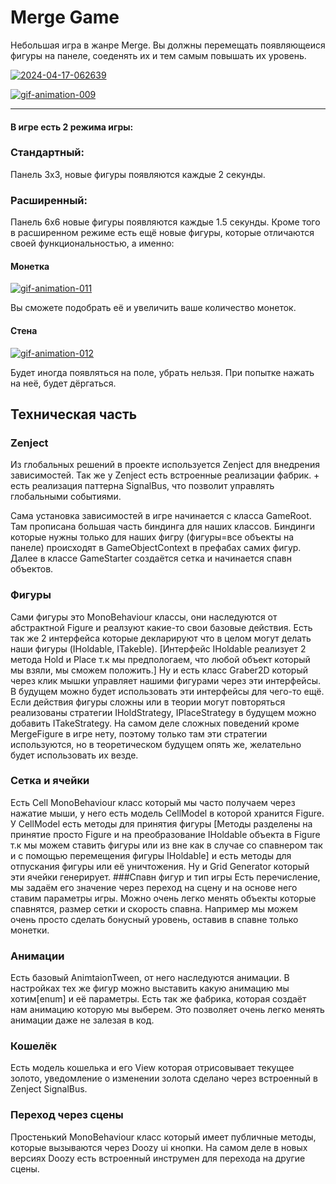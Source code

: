 # Merge Game
Небольшая игра в жанре Merge. Вы должны перемещать появляющеися фигуры на панеле, соеденять их и тем самым повышать их уровень. 

<a href="https://imgbb.com/"><img src="https://i.ibb.co/DKXhTqt/2024-04-17-062639.png" alt="2024-04-17-062639" border="0"></a>

<a href="https://ibb.co/sq0B5hg"><img src="https://i.ibb.co/qptZ0zD/gif-animation-009.gif" alt="gif-animation-009" border="0"></a>

------------

#### В игре есть 2 режима игры:

### Стандартный:
Панель 3x3, новые фигуры появляются каждые 2 секунды. 
### Расширенный:
Панель 6x6 новые фигуры появляются каждые 1.5 секунды. Кроме того в расширенном режиме есть ещё новые фигуры, которые отличаются своей функциональностью, а именно:
#### Монетка
<a href="https://ibb.co/ggXfG9q"><img src="https://i.ibb.co/6spT2w9/gif-animation-011.gif" alt="gif-animation-011" border="0"></a>

Вы сможете подобрать её и увеличить ваше количество монеток.
#### Стена
<a href="https://ibb.co/Hd2DpNv"><img src="https://i.ibb.co/DpbDgGX/gif-animation-012.gif" alt="gif-animation-012" border="0"></a>

Будет иногда появляться на поле, убрать нельзя. При попытке нажать на неё, будет дёргаться.

## Техническая часть
### Zenject
Из глобальных решений в проекте используется Zenject для внедрения зависимостей. Так же у Zenject есть встроенные реализации фабрик. + есть реализация паттерна SignalBus, что позволит управлять глобальными событиями. 

Сама установка зависимостей в игре начинается с класса GameRoot. Там прописана большая часть биндинга для наших классов. Биндинги которые нужны только для наших фигру (фигуры=все объекты на панеле) происходят в GameObjectContext в префабах самих фигур. Далее в классе GameStarter создаётся сетка и начинается спавн объектов.

### Фигуры
Сами фигуры это MonoBehaviour классы, они наследуются от абстрактной Figure и реалзуют какие-то свои базовые действия. Есть так же 2 интерфейса которые декларируют что в целом могут делать наши фигуры (IHoldable, ITakeble). [Интерфейс IHoldable реализует 2 метода Hold и Place т.к мы предпологаем, что любой объект который мы взяли, мы сможем положить.] Ну и есть класс Graber2D который через клик мышки управляет нашими фигурами через эти интерфейсы. В будущем можно будет использовать эти интерфейсы для чего-то ещё. Если действия фигуры сложны или в теории могут повторяться реализованы стратегии IHoldStrategy, IPlaceStrategy в будущем можно добавить ITakeStrategy. На самом деле сложных поведений кроме MergeFigure в игре нету, поэтому только там эти стратегии используются, но в теоретическом будущем опять же, желательно будет использовать их везде.

### Сетка и ячейки
Есть Cell MonoBehaviour класс который мы часто получаем через нажатие мыши, у него есть модель CellModel в которой хранится Figure. У CellModel есть методы для принятия фигуры [Методы разделены на принятие просто Figure и на преобразование IHoldable объекта в Figure т.к мы можем ставить фигуры или из вне как в случае со спавнером так и с помощью перемещения фигуры IHoldable] и есть методы для отпускания фигуры или её уничтожения. Ну и Grid Generator который эти ячейки генерирует.
###Спавн фигур и тип игры
Есть перечисление, мы задаём его значение через переход на сцену и на основе него ставим параметры игры. Можно очень легко менять объекты которые спавнятся, размер сетки и скорость спавна. Например мы можем очень просто сделать бонусный уровень, оставив в спавне только монетки.
### Анимации
Есть базовый AnimtaionTween, от него наследуются анимации. В настройках тех же фигур можно выставить какую анимацию мы хотим[enum] и её параметры. Есть так же фабрика, которая создаёт нам анимацию которую мы выберем. Это позволяет очень легко менять анимации даже не залезая в код.
### Кошелёк
Есть модель кошелька и его View которая отрисовывает текущее золото, уведомление о изменении золота сделано через встроенный в Zenject SignalBus.
### Переход через сцены
Простенький MonoBehaviour класс который имеет публичные методы, которые вызываются через Doozy ui кнопки. На самом деле в новых версиях Doozy есть встроенный инструмен для перехода на другие сцены.

